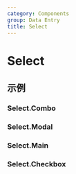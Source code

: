 ```yaml
---
category: Components
group: Data Entry
title: Select
---
```


# Select

## 示例

### Select.Combo

<code src="./demos/Combo/index.jsx"></code>

### Select.Modal

<code src="./demos/Modal/index.jsx"></code>

### Select.Main

<code src="./demos/Main/index.jsx"></code>

### Select.Checkbox

<code src="./demos/Checkbox/index.jsx"></code>
